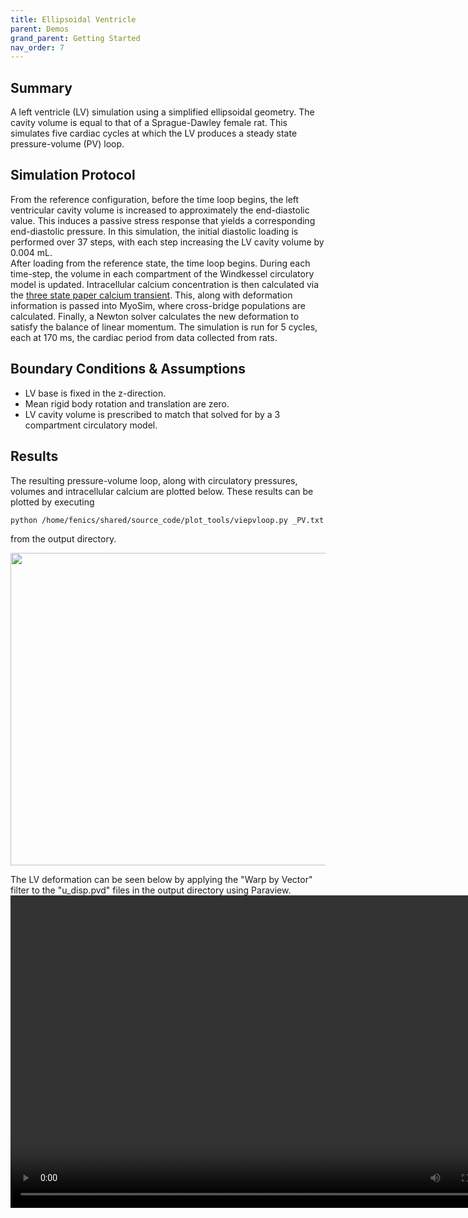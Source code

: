 ```yaml
---
title: Ellipsoidal Ventricle
parent: Demos
grand_parent: Getting Started
nav_order: 7
---
```


Summary
-------
A left ventricle (LV) simulation using a simplified ellipsoidal geometry. The cavity volume is equal to that of a Sprague-Dawley female rat. This simulates five cardiac cycles at which the LV produces a steady state pressure-volume (PV) loop.

Simulation Protocol
-------------------
From the reference configuration, before the time loop begins, the left ventricular cavity volume is increased to approximately the end-diastolic value. This induces a passive stress response that yields a corresponding end-diastolic pressure. In this simulation, the initial diastolic loading is performed over 37 steps, with each step increasing the LV cavity volume by 0.004 mL.  
After loading from the reference state, the time loop begins. During each time-step, the volume in each compartment of the Windkessel circulatory model is updated. Intracellular calcium concentration is then calculated via the [three state paper calcium transient](../../../model_formulations/calcium_models/dyna_paper_model/dyna_paper_calcium.md). This, along with deformation information is passed into MyoSim, where cross-bridge populations are calculated. Finally, a Newton solver calculates the new deformation to satisfy the balance of linear momentum. The simulation is run for 5 cycles, each at 170 ms, the cardiac period from data collected from rats.

Boundary Conditions & Assumptions
---------------------------------
- LV base is fixed in the z-direction.
- Mean rigid body rotation and translation are zero.
- LV cavity volume is prescribed to match that solved for by a 3 compartment circulatory model.

Results
-------
The resulting pressure-volume loop, along with circulatory pressures, volumes and intracellular calcium are plotted below. These results can be plotted by executing  
```
python /home/fenics/shared/source_code/plot_tools/viepvloop.py _PV.txt
```
from the output directory.

<img src="https://github.com/mmoth-kurtis/MMotH-Vent/blob/master/docs/pages/getting_started/running_a_simulation/ventricle_ellipsoid_page/pv_loop.png?raw=true" width="800" height="500">

The LV deformation can be seen below by applying the "Warp by Vector" filter to the "u_disp.pvd" files in the output directory using Paraview.
<video width="800" height="500" controls>
  <source src="final_animation_deformation.mp4" type="video/mp4">
</video>
